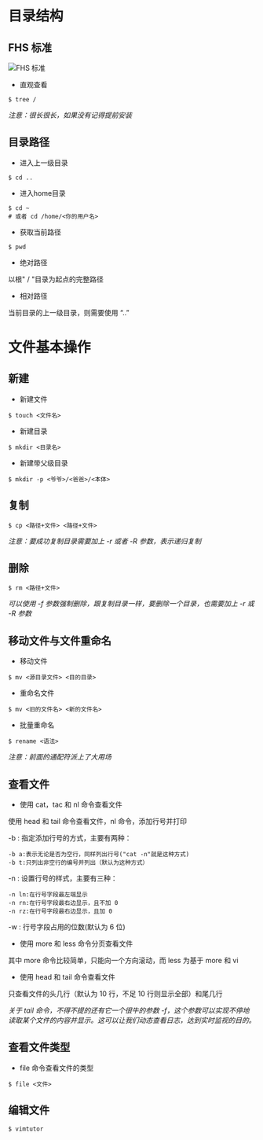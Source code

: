 # 目录结构
## FHS 标准
![FHS 标准](https://doc.shiyanlou.com/linux_base/4-1.png/wm "FHS 标准")

* 直观查看

```linux
$ tree /
```

*注意：很长很长，如果没有记得提前安装*

## 目录路径

* 进入上一级目录

```linux
$ cd ..
```

* 进入home目录

```linux
$ cd ~ 
# 或者 cd /home/<你的用户名> 
```

* 获取当前路径

```linux
$ pwd
```

* 绝对路径

以根" / "目录为起点的完整路径

* 相对路径

当前目录的上一级目录，则需要使用 “..”

# 文件基本操作
## 新建

* 新建文件

```linux
$ touch <文件名>
```

* 新建目录

```linux
$ mkdir <目录名>
```

* 新建带父级目录

```linux
$ mkdir -p <爷爷>/<爸爸>/<本体>
```

## 复制

```linux
$ cp <路径+文件> <路径+文件>
```

*注意：要成功复制目录需要加上 -r 或者 -R 参数，表示递归复制*

## 删除

```linux
$ rm <路径+文件>
```

*可以使用 -f 参数强制删除，跟复制目录一样，要删除一个目录，也需要加上 -r 或 -R 参数*

## 移动文件与文件重命名

* 移动文件

```linux
$ mv <源目录文件> <目的目录>
```

* 重命名文件

```linux
$ mv <旧的文件名> <新的文件名>
```

* 批量重命名
```linux
$ rename <语法>
```

*注意：前面的通配符派上了大用场* 

## 查看文件

* 使用 cat，tac 和 nl 命令查看文件

使用 head 和 tail 命令查看文件，nl 命令，添加行号并打印

-b : 指定添加行号的方式，主要有两种：

    -b a:表示无论是否为空行，同样列出行号("cat -n"就是这种方式)
    -b t:只列出非空行的编号并列出（默认为这种方式）

-n : 设置行号的样式，主要有三种：

    -n ln:在行号字段最左端显示
    -n rn:在行号字段最右边显示，且不加 0
    -n rz:在行号字段最右边显示，且加 0

-w : 行号字段占用的位数(默认为 6 位)

* 使用 more 和 less 命令分页查看文件

其中 more 命令比较简单，只能向一个方向滚动，而 less 为基于 more 和 vi

* 使用 head 和 tail 命令查看文件

只查看文件的头几行（默认为 10 行，不足 10 行则显示全部）和尾几行

*关于 tail 命令，不得不提的还有它一个很牛的参数 -f，这个参数可以实现不停地读取某个文件的内容并显示。这可以让我们动态查看日志，达到实时监视的目的。*

## 查看文件类型

* file 命令查看文件的类型 

```linux
$ file <文件>
```

## 编辑文件

```linux
$ vimtutor
```